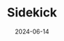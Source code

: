 ---  
layout: startup_page  
title: "Sidekick"  
id: "sidekickmoney.com"  
permalink: "/sidekicksidekickmoney.com06142024/"  
website: "https://www.sidekickmoney.com/"  
funding_round: "Seed, Debt"  
funding_amount: "£8.5M"  
investors: "Pact VC, TheVentureCity, MS&AD, Blackwood, 1818, Octopus Ventures, Seedcamp, Semantic Ventures, Columbia Lake Partners"  
about: "Sidekick is a wealth management platform designed for investors seeking to grow their wealth beyond basic stock picking or robo-advisory. It offers a Portfolio Line of Credit, allowing investors to borrow against their portfolio without forced sales, enabling longer-term investment horizons. This unique approach aims to address wealth inequity by providing accessible tools and products to a broader range of investors."  
markets: "Fintech, Wealth Management, Financial Services, Personal Finance"  
hq: "London, England, United Kingdom"  
founded_year: "2022"  
linkedin: "https://www.linkedin.com/company/sidekick-money"  
twitter: "https://twitter.com/sidekick_money"  
instagram: ""  
facebook: "https://www.facebook.com/profile.php?id=100088672422165"  
crunchbase: "https://www.crunchbase.com/organization/sidekick-2272"  
pitchbook: "https://pitchbook.com/profiles/company/501166-45"  

date_display: "14-Jun-2024"  
date: "2024-06-14"

# SEO Optimization  
meta_title: "Sidekick - Seed, Debt Funding (£8.5M)"  
meta_description: "Sidekick, Sidekick is a wealth management platform designed for investors seeking to grow their wealth beyond basic stock picking or robo-advisory. It offers a ..."  
meta_keywords: "Sidekick, Fintech, Wealth Management, Financial Services, Personal Finance, Seed, Debt funding"  
canonical_url: "https://startup.projectstartups.com/sidekicksidekickmoney.com06142024/"  
---
